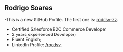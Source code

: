 ## Rodrigo Soares

-This is a new GitHub Profile. The first one is: [roddsv-zz](https://github.com/roddsv-zz).
- Certified Salesforce B2C Commerce Developer
- 2 years experienced Developer;
- Fluent English;
- LinkedIn Profile: [/roddsv](https://linkedin.com/in/roddsv).

